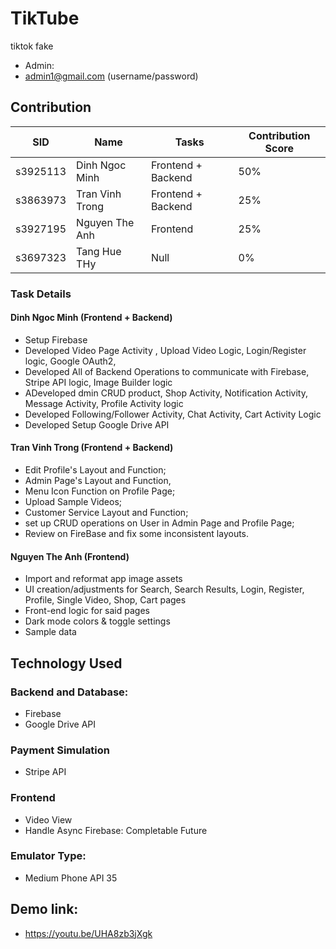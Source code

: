 # TikTube
tiktok fake
- Admin:
- admin1@gmail.com (username/password)

## Contribution
| SID      | Name            | Tasks              | Contribution Score |
|----------|-----------------|--------------------|--------------------|
| s3925113 | Dinh Ngoc Minh  | Frontend + Backend | 50%                |
| s3863973 | Tran Vinh Trong | Frontend + Backend | 25%                |
| s3927195 | Nguyen The Anh  | Frontend           | 25%                |
| s3697323 | Tang Hue THy    | Null               | 0%                 |

### Task Details
#### Dinh Ngoc Minh (Frontend + Backend)
- Setup Firebase
- Developed Video Page Activity , Upload Video Logic, Login/Register logic, Google OAuth2,
- Developed All of Backend Operations to communicate with Firebase, Stripe API logic, Image Builder logic
- ADeveloped dmin CRUD product, Shop Activity, Notification Activity, Message Activity, Profile Activity logic
- Developed Following/Follower Activity, Chat Activity, Cart Activity Logic
- Developed Setup Google Drive API
#### Tran Vinh Trong (Frontend + Backend)
- Edit Profile's Layout and Function; 
- Admin Page's Layout and Function, 
- Menu Icon Function on Profile Page; 
- Upload Sample Videos; 
- Customer Service Layout and Function; 
- set up CRUD operations on User in Admin Page and Profile Page; 
- Review on FireBase and fix some inconsistent layouts.
#### Nguyen The Anh (Frontend)
- Import and reformat app image assets
- UI creation/adjustments for Search, Search Results, Login, Register, Profile, Single Video, Shop, Cart pages
- Front-end logic for said pages
- Dark mode colors & toggle settings
- Sample data

## Technology Used
### Backend and Database: 
- Firebase
- Google Drive API
### Payment Simulation
- Stripe API
### Frontend
- Video View
- Handle Async Firebase: Completable Future
### Emulator Type:
- Medium Phone API 35

## Demo link:
- https://youtu.be/UHA8zb3jXgk
 
